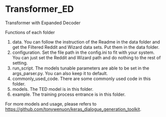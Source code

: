 # Transformer_ED
Transformer with Expanded Decoder

Functions of each folder
1. data. You can follow the instruction of the Readme in the data folder and get the Filtered Reddit and Wizard data sets. Put them in the data folder.
2. configuration. Set the file path in the config.ini to fit with your system. You can just set the Reddit and Wizard path and do nothing to the rest of setting.
3. run_script. The models tunable parameters are able to be set in the args_parser.py. You can also keep it to default.
4. commonly_used_code. There are some commonly used code in this folder.
5. models. The TED model is in this folder.
6. example. The training process entrance is in this folder.

For more models and usage, please refers to https://github.com/tonywenuon/keras_dialogue_generation_toolkit.

